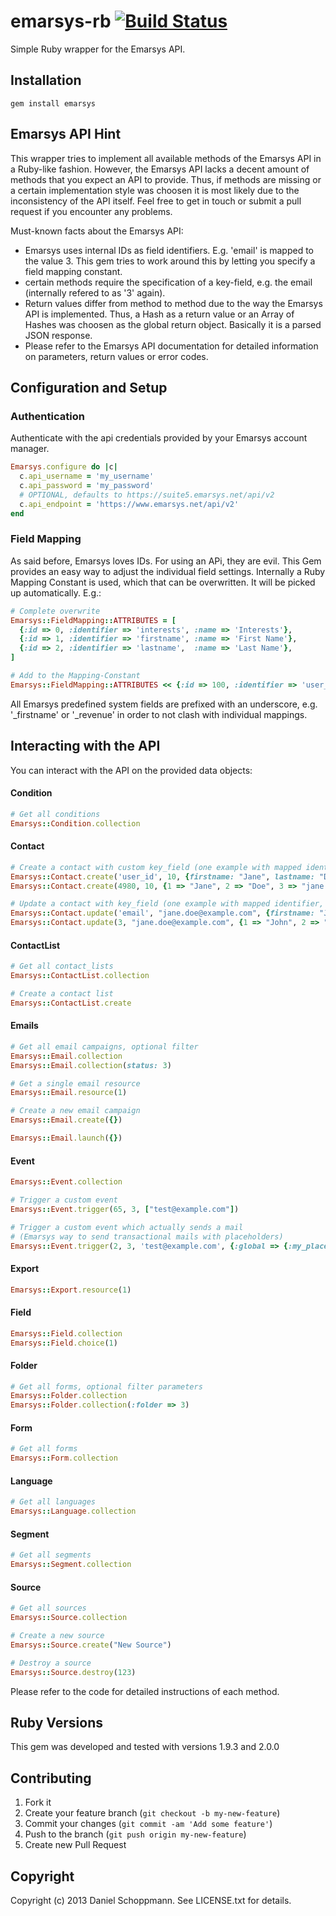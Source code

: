 # emarsys-rb [![Build Status](https://travis-ci.org/Absolventa/emarsys-rb.svg?branch=master)](https://travis-ci.org/Absolventa/emarsys-rb)

Simple Ruby wrapper for the Emarsys API.

## Installation

    gem install emarsys

## Emarsys API Hint

This wrapper tries to implement all available methods of the Emarsys API in a
Ruby-like fashion. However, the Emarsys API lacks a decent amount of methods that
you expect an API to provide.
Thus, if methods are missing or a certain implementation
style was choosen it is most likely due to the inconsistency of the API itself.
Feel free to get in touch or submit a pull request if you encounter any problems.

Must-known facts about the Emarsys API:

* Emarsys uses internal IDs as field identifiers. E.g. 'email' is mapped to the value 3.
This gem tries to work around this by letting you specify a field mapping constant.
* certain methods require the specification of a key-field, e.g. the email (internally refered to as '3' again).
* Return values differ from method to method due to the way the Emarsys API is implemented.
Thus, a Hash as a return value or an Array of Hashes was choosen as the global return object. Basically it is a parsed JSON response.
* Please refer to the Emarsys API documentation for detailed information on parameters, return values or error codes.

## Configuration and Setup
### Authentication

Authenticate with the api credentials provided by your Emarsys account manager.

```ruby
Emarsys.configure do |c|
  c.api_username = 'my_username'
  c.api_password = 'my_password'
  # OPTIONAL, defaults to https://suite5.emarsys.net/api/v2
  c.api_endpoint = 'https://www.emarsys.net/api/v2'
end
```

### Field Mapping

As said before, Emarsys loves IDs. For using an APi, they are evil. This Gem provides
an easy way to adjust the individual field settings. Internally a Ruby Mapping Constant is used,
which that can be overwritten. It will be picked up automatically. E.g.:

```ruby
# Complete overwrite
Emarsys::FieldMapping::ATTRIBUTES = [
  {:id => 0, :identifier => 'interests', :name => 'Interests'},
  {:id => 1, :identifier => 'firstname', :name => 'First Name'},
  {:id => 2, :identifier => 'lastname',  :name => 'Last Name'},
]

# Add to the Mapping-Constant
Emarsys::FieldMapping::ATTRIBUTES << {:id => 100, :identifier => 'user_id', :name => "User-ID"}
```

All Emarsys predefined system fields are prefixed with an underscore, e.g. '_firstname' or '_revenue' in order to not
clash with individual mappings.


## Interacting with the API

You can interact with the API on the provided data objects:

#### Condition

```ruby
# Get all conditions
Emarsys::Condition.collection
```

#### Contact

```ruby
# Create a contact with custom key_field (one example with mapped identifier, one without)
Emarsys::Contact.create('user_id', 10, {firstname: "Jane", lastname: "Doe", email: "jane.doe@example.com"})
Emarsys::Contact.create(4980, 10, {1 => "Jane", 2 => "Doe", 3 => "jane.doe@example.com"})

# Update a contact with key_field (one example with mapped identifier, one without)
Emarsys::Contact.update('email', "jane.doe@example.com", {firstname: "John", lastname: "Doe"})
Emarsys::Contact.update(3, "jane.doe@example.com", {1 => "John", 2 => "Doe"})
```

#### ContactList

```ruby
# Get all contact_lists
Emarsys::ContactList.collection

# Create a contact list
Emarsys::ContactList.create
```

#### Emails

```ruby
# Get all email campaigns, optional filter
Emarsys::Email.collection
Emarsys::Email.collection(status: 3)

# Get a single email resource
Emarsys::Email.resource(1)

# Create a new email campaign
Emarsys::Email.create({})

Emarsys::Email.launch({})
```

#### Event

```ruby
Emarsys::Event.collection

# Trigger a custom event
Emarsys::Event.trigger(65, 3, ["test@example.com"])

# Trigger a custom event which actually sends a mail
# (Emarsys way to send transactional mails with placeholders)
Emarsys::Event.trigger(2, 3, 'test@example.com', {:global => {:my_placeholder => "some content"}})
```

#### Export

```ruby
Emarsys::Export.resource(1)
```

#### Field

```ruby
Emarsys::Field.collection
Emarsys::Field.choice(1)
```

#### Folder

```ruby
# Get all forms, optional filter parameters
Emarsys::Folder.collection
Emarsys::Folder.collection(:folder => 3)
```

#### Form

```ruby
# Get all forms
Emarsys::Form.collection
```

#### Language

```ruby
# Get all languages
Emarsys::Language.collection
```

#### Segment

```ruby
# Get all segments
Emarsys::Segment.collection
```

#### Source

```ruby
# Get all sources
Emarsys::Source.collection

# Create a new source
Emarsys::Source.create("New Source")

# Destroy a source
Emarsys::Source.destroy(123)
```

Please refer to the code for detailed instructions of each method.

## Ruby Versions

This gem was developed and tested with versions 1.9.3 and 2.0.0


## Contributing

1. Fork it
2. Create your feature branch (`git checkout -b my-new-feature`)
3. Commit your changes (`git commit -am 'Add some feature'`)
4. Push to the branch (`git push origin my-new-feature`)
5. Create new Pull Request


## Copyright

Copyright (c) 2013 Daniel Schoppmann. See LICENSE.txt for details.
